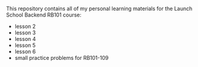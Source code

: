This repository contains all of my personal learning materials for the Launch School Backend RB101 course:
- lesson 2
- lesson 3
- lesson 4
- lesson 5
- lesson 6
- small practice problems for RB101-109 
